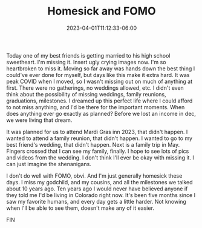 ﻿---
title: "Homesick and FOMO"
date: "2023-04-01T11:12:33-06:00"
draft: false
tags: []
categories: []
author: ""
cover: ""
description: "Today one of my best friends is getting married to his high school sweetheart. I'm missing it. Insert ugly crying images now. I'm so heartbroken to miss it..."
pagebundles: true
---

Today one of my best friends is getting married to his high school sweetheart. I'm missing it. Insert ugly crying images now. I'm so heartbroken to miss it. Moving so far away was hands down the best thing I could've ever done for myself, but days like this make it extra hard. It was peak COVID when I moved, so I wasn't missing out on much of anything at first. There were no gatherings, no weddings allowed, etc. I didn't even think about the possibility of missing weddings, family reunions, graduations, milestones. I dreamed up this perfect life where I could afford to not miss anything, and I'd be there for the important moments. When does anything ever go exactly as planned? Before we lost an income in dec, we were living that dream. 

It was planned for us to attend Mardi Gras inn 2023, that didn't happen. I wanted to attend a family reunion, that didn't happen. I wanted to go to my best friend's wedding, that didn't happen. Next is a family trip in May. Fingers crossed that I can see my family, finally. I hope to see lots of pics and videos from the wedding. I don't think I'll ever be okay with missing it. I can just imagine the shenanigans. 

I don't do well with FOMO, obvi. And I'm just generally homesick these days. I miss my godchild, and my cousins, and all the milestones we talked about 10 years ago. Ten years ago I would never have believed anyone if they told me I'd be living in Colorado right now.  It's been five months since I saw my favorite humans, and every day gets a little harder. Not knowing when I'll be able to see them, doesn't make any of it easier. 

FIN

